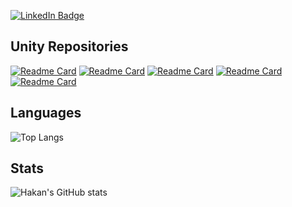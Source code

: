 <!-- ![Hakan's GitHub Banner](background.png) -->

<!-- <img src="banner.png" width="300"> -->

[![LinkedIn Badge](https://img.shields.io/badge/LinkedIn-informational?style=flat&logo=linkedin&logoColor=white&color=0D76A8)](https://www.linkedin.com/in/oznurkandakoglu/)
<!-- [![Instagram Badge](https://img.shields.io/badge/Instagram-informational?style=flat&logo=instagram&logoColor=white&color=0D76A8)](https://www.instagram.com/hakandindis/) -->

<!-- ![](https://img.shields.io/badge/c%23-%23239120.svg?style=for-the-badge&logo=javascript&logoColor=white)
![Dart](https://img.shields.io/badge/dart-%230175C2.svg?style=for-the-badge&logo=dart&logoColor=white)
![](https://img.shields.io/badge/-Dart-61DAFB?logo=dart&logoColor=white&style=flat-square) -->


<!-- ![](https://komarev.com/ghpvc/?username=hakandindis&color=orange) -->

<!-- Skills

![](https://img.shields.io/badge/Flutter-informational?style=flat&logo=flutter&logoColor=white&color=4AB197)
![](https://img.shields.io/badge/Dart-informational?style=flat&logo=dart&logoColor=white&color=4AB197)

![](https://img.shields.io/badge/Qt_Framework-informational?style=flat&logo=qt&logoColor=white&color=4AB197)
![](https://img.shields.io/badge/Socket_Programming-informational?style=flat&logo=cpp&logoColor=white&color=4AB197)

![](https://img.shields.io/badge/Unity-informational?style=flat&logo=unity&logoColor=white&color=4AB197) -->

<!-- <details>
<summary>More Skills</summary>
</details> -->


<!-- <a href="https://github.com/hakandindis/Bildir">
  <img align="center" src="https://github-readme-stats.vercel.app/api/pin/?username=hakandindis&repo=Bildir&theme=tokyonight" width=350/>
</a>
<a href="https://github.com/hakandindis/Bildir">
  <img align="center" src="https://github-readme-stats.vercel.app/api/pin/?username=hakandindis&repo=Bildir&theme=tokyonight" width=350 />
</a> -->


<!-- <a href="https://github.com/hakandindis/Bildir">
  <img align="center" src="https://github-readme-stats.vercel.app/api/pin/?username=hakandindis&repo=Bildir&theme=tokyonight" />
</a> -->

<!-- ## Qt Projects -->


## Unity Repositories

[![Readme Card](https://github-readme-stats.vercel.app/api/pin/?username=oznurkandakoglu&show_owner=true&theme=tokyonight&repo=HelixJumpClone)](https://github.com/oznurkandakoglu/HelixJumpClone)
[![Readme Card](https://github-readme-stats.vercel.app/api/pin/?username=oznurkandakoglu&show_owner=true&theme=tokyonight&repo=GameCircle)](https://github.com/oznurkandakoglu/GameCircle)
[![Readme Card](https://github-readme-stats.vercel.app/api/pin/?username=oznurkandakoglu&show_owner=true&theme=tokyonight&repo=Roller-Madness)](https://github.com/oznurkandakoglu/Roller-Madness)
[![Readme Card](https://github-readme-stats.vercel.app/api/pin/?username=oznurkandakoglu&show_owner=true&theme=tokyonight&repo=Hobi-GameJam)](https://github.com/oznurkandakoglu/Hobi-GameJam)
[![Readme Card](https://github-readme-stats.vercel.app/api/pin/?username=oznurkandakoglu&show_owner=true&theme=tokyonight&repo=TowerDefense)](https://github.com/oznurkandakoglu/TowerDefense )

<!-- ## Qt Repositories -->

<!-- [![Readme Card](https://github-readme-stats.vercel.app/api/pin/?username=hakandindis&show_owner=true&theme=synthwave&repo=udp-socket)](https://github.com/hakandindis/udp-socket) -->




## Languages
![Top Langs](https://github-readme-stats.vercel.app/api/top-langs/?username=oznurkandakoglu&layout=compact&theme=radical)

## Stats

![Hakan's GitHub stats](https://github-readme-stats.vercel.app/api?username=oznurkandakoglu&show_icons=true&hide=contribs,prs,issues&theme=tokyonight&count_private=true)
